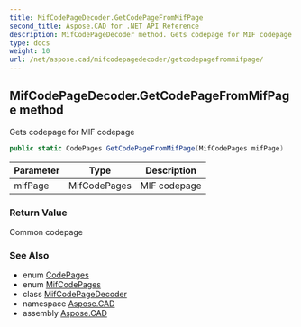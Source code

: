 ```yaml
---
title: MifCodePageDecoder.GetCodePageFromMifPage
second_title: Aspose.CAD for .NET API Reference
description: MifCodePageDecoder method. Gets codepage for MIF codepage
type: docs
weight: 10
url: /net/aspose.cad/mifcodepagedecoder/getcodepagefrommifpage/
---
```

## MifCodePageDecoder.GetCodePageFromMifPage method

Gets codepage for MIF codepage

```csharp
public static CodePages GetCodePageFromMifPage(MifCodePages mifPage)
```

| Parameter | Type | Description |
| --- | --- | --- |
| mifPage | MifCodePages | MIF codepage |

### Return Value

Common codepage

### See Also

* enum [CodePages](../../codepages/)
* enum [MifCodePages](../../mifcodepages/)
* class [MifCodePageDecoder](../)
* namespace [Aspose.CAD](../../mifcodepagedecoder/)
* assembly [Aspose.CAD](../../../)


